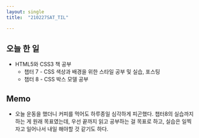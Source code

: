 ```yaml
---
layout: single
title:  "210227SAT_TIL"

---
```


## 오늘 한 일

* HTML5와 CSS3 책 공부
  - 챕터 7 - CSS 색상과 배경을 위한 스타일 공부 및 실습, 포스팅
  - 챕터 8 - CSS 박스 모델 공부

## Memo

- 오늘 운동을 했더니 커피를 먹어도 하루종일 심각하게 피곤했다. 챕터8의 실습까지 하는 게 원래 목표였는데, 우선 끝까지 읽고 공부하는 걸 목표로 하고, 실습은 일찍 자고 일어나서 내일 해야할 것 같기도 하다.
